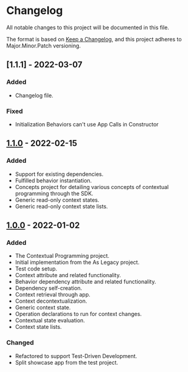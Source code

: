 # Changelog
All notable changes to this project will be documented in this file.

The format is based on [Keep a Changelog](https://keepachangelog.com/en/1.0.0/),
and this project adheres to Major.Minor.Patch versioning.


## [1.1.1] - 2022-03-07
### Added
- Changelog file.

### Fixed
- Initialization Behaviors can't use App Calls in Constructor


## [1.1.0] - 2022-02-15
### Added
- Support for existing dependencies.
- Fulfilled behavior instantiation.
- Concepts project for detailing various concepts of contextual programming through the SDK.
- Generic read-only context states.
- Generic read-only context state lists.


## [1.0.0] - 2022-01-02
### Added
- The Contextual Programming project.
- Initial implementation from the As Legacy project.
- Test code setup.
- Context attribute and related functionality.
- Behavior dependency attribute and related functionality.
- Dependency self-creation.
- Context retrieval through app.
- Context decontextualization.
- Generic context state.
- Operation declarations to run for context changes.
- Contextual state evaluation.
- Context state lists.

### Changed
- Refactored to support Test-Driven Development.
- Split showcase app from the test project.


[Unreleased]: https://github.com/lstertz/ContextualProgramming/compare/v1.1.0...HEAD
[1.1.0]: https://github.com/lstertz/ContextualProgramming/compare/v1.0.0...v1.1.0
[1.0.0]: https://github.com/lstertz/ContextualProgramming/releases/tag/v1.0.0